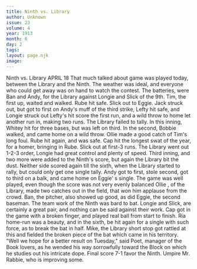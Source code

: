 ```yaml
---
title: Ninth vs. Library
author: Unknown
issue: 23
volume: 4
year: 1913
month: 6
day: 2
tags:
layout: page.njk
image:
---
```

Ninth vs. Library      APRIL 18   That much talked about game was played today, between the Library and the Ninth. The weather was ideal, and everyone who could get away was on hand to watch the contest. The batteries, were Ban and Andy, for the Library against Longie and Slick of the 9th.   Tim, the first up, waited and walked. Rube hit safe. Slick out to Eggie. Jack struck out, but got to first on Andy's muff of the third strike, Lefty hit safe, and Longie struck out Lefty's hit score   the first run, and a wild throw to home let another run in, making two runs.   The Library failed to tally. In this inning, Whitey hit for three bases, but was left on third. In the second, Bobbie walked, and came home on a wild throw. Ollie made a good catch of Tim's long foul. Rube hit again, and was safe. Cap hit the longest swat of the year, for a homer, bringing in Rube. Slick out at first-3 runs. The Library went out 1-2-3 order, Longie had great control and plenty of speed. Third inning, and two more were added to the Ninth's score, but again the Library bit the dust. Neither side scored again till the sixth, when the Library started to rally, but could only get one single tally. Andy got to first, stole second, got to third on a balk, and came home on Eggie' s single.   The game was well played, even though the score was not very evenly balanced Ollie , of the Library, made two catches out in the field, that won him applause from the crowd. Ban, the pitcher, also   showed up good, as did Eggie, the second baseman. The team work of the Ninth was bard to bat. Longie and Slick, are certainly a great pair, and nothing can be said against their work. Cap got in the game with a broken finger, and played real ball from start to finish. Ria home-run was a beauty, and in the sixth, be hit again for a single with such force, as to break the bat in half. Mike, the Library short stop got rattled at this and fielded the broken piece of the bat which came in his territory. "Well we hope for a better result on Tuesday," said Poet, manager of the Book lovers, as he wended his way sorrowfully toward the Block on which he studies out his intricate dope. Final score 7-1 favor the Ninth. Umpire Mr. Rabbie, who is improving some.   
